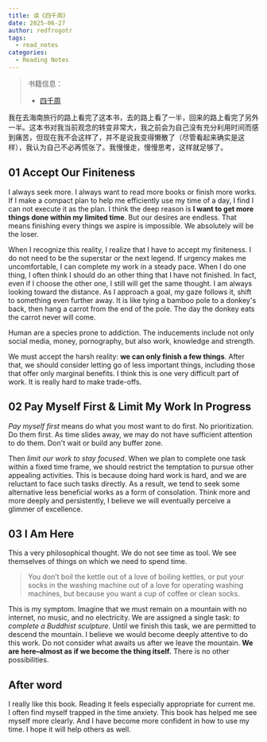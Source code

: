 ```yaml
---
title: 读《四千周》
date: 2025-06-27
author: redfrogotr
tags:
  - read_notes
categories:
  - Reading Notes
---
```

> 书籍信息：
> - [四千周](https://book.douban.com/subject/36093214/)

我在去海南旅行的路上看完了这本书，去的路上看了一半，回来的路上看完了另外一半。这本书对我当前观念的转变非常大，我之前会为自己没有充分利用时间而感到痛苦，但现在我不会这样了，并不是说我变得懒散了（尽管看起来确实是这样），我认为自己不必再慌张了。我慢慢走，慢慢思考，这样就足够了。

## 01 Accept Our Finiteness

I always seek more. I always want to read more books or finish more works. If I make a compact plan to help me efficiently use my time of a day, I find I can not execute it as the plan. I think the deep reason is **I want to get more things done within my limited time**. But our desires are endless. That means finishing every things we aspire is impossible. We absolutely will be the loser.

When I recognize this reality, I realize that I have to accept my finiteness. I do not need to be the superstar or the next legend. If urgency makes me uncomfortable, I can complete my work in a steady pace. When I do one thing, I often think I should do an other thing that I have not finished. In fact, even if I choose the other one, I still will get the same thought. I am always looking toward the distance. As I approach a goal, my gaze follows it, shift to something even further away. It is like tying a bamboo pole to a donkey's back, then hang a carrot from the end of the pole. The day the donkey eats the carrot never will come.

Human are a species prone to addiction. The inducements include not only social media, money, pornography, but also work, knowledge and strength.

We must accept the harsh reality: **we can only finish a few things**. After that, we should consider letting go of less important things, including those that offer only marginal benefits. I think this is one very difficult part of work. It is really hard to make trade-offs.

## 02 Pay Myself First & Limit My Work In Progress

*Pay myself first* means do what you most want to do first. No prioritization. Do them first. As time slides away, we may do not have sufficient attention to do them. Don't wait or build any buffer zone. 

Then *limit our work to stay focused*. When we plan to complete one task within a fixed time frame, we should restrict the temptation to pursue other appealing activities. This is because doing hard work is hard, and we are reluctant to face such tasks directly. As a result, we tend to seek some alternative less beneficial works as a form of consolation. 
Think more and more deeply and persistently, I believe we will eventually perceive a glimmer of excellence.

## 03 I Am Here

This a very philosophical thought. We do not see time as tool. We see themselves of things on which we need to spend time. 

> You don’t boil the kettle out of a love of boiling kettles, or put your socks in the washing machine out of a love for operating washing machines, but because you want a cup of coffee or clean socks.

This is my symptom. Imagine that we must remain on a mountain with no internet, no music, and no electricity. We are assigned a single task: *to complete a Buddhist sculpture*. Until we finish this task, we are permitted to descend the mountain. I believe we would become deeply attentive to do this work. Do not consider what awaits us after we leave the mountain. **We are here–almost as if we become the thing itself.** There is no other possibilities.

## After word

I really like this book. Reading it feels especially appropriate for current me. I often find myself trapped in the time anxiety. This book has helped me see myself more clearly. And I have become more confident in how to use my time. I hope it will help others as well.
